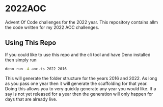 # 2022AOC
 Advent Of Code challenges for the 2022 year. This repository contains allm the code written for my 2022 AOC challenges. 


## Using This Repo

If you could like to use this repo and the cli tool and have Deno installed then simply run 
```bash
deno run -A aoc.ts 2022 2016
```

This will generate the folder structure for the years 2016 and 2022. As long as you pass one year then it will generate the scaffolding for that year. Doing this allows you to very quickly generate any year you would like. If a say is not yet released for a year then the generation will only happen for days that are already live.